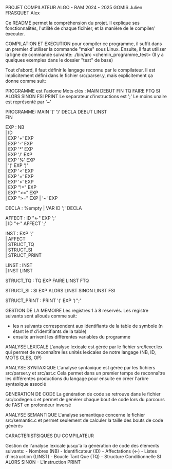 PROJET COMPILATEUR ALGO - RAM
2024 - 2025
GOMIS Julien
FRASQUET Alex


Ce README permet la compréhension du projet. Il explique ses fonctionnalités,
l'utilité de chaque ficihier, et la manière de le compiler/éxecuter.



COMPILATION ET EXECUTION
pour compiler ce programme, il suffit dans un premier d'utiliser la commande "make" sous Linux.
Ensuite, il faut utiliser la ligne de commande suivante:
	./bin/arc <chemin_programme_test>
 (Il y a quelques exemples dans le dossier "test" de base)



Tout d'abord, il faut définir le langage reconnu par le compilateur. Il est implicitement défini dans le fichier src/parser.y, 
mais explicitement ça donne comme suit:

PROGRAMME est l'axiome
Mots clés : MAIN DEBUT FIN TQ FAIRE FTQ SI ALORS SINON FSI PRINT
Le separateur d'instructions est ';'
Le moins unaire est représenté par '~'

PROGRAMME:
	MAIN '(' ')'
  DECLA
	DEBUT
		LINST	        
	FIN


EXP : NB 			    
| ID				      
| EXP '+' EXP			
| EXP '-' EXP			
| EXP '*' EXP			
| EXP '/' EXP			
| EXP '%' EXP			
| '(' EXP ')'			
| EXP '<' EXP			
| EXP '=' EXP			
| EXP '>' EXP			
| EXP "!=" EXP		
| EXP "<=" EXP    
| EXP ">=" EXP
| '~' EXP  


DECLA : %empty
| VAR ID ';' DECLA  


AFFECT : ID "<-" EXP ';'	
| ID "<-" AFFECT ';'      	


INST : EXP ';'    		
| AFFECT          		
| STRUCT_TQ          
| STRUCT_SI           
| STRUCT_PRINT        


LINST : INST    		
| INST LINST    		


STRUCT_TQ : TQ EXP FAIRE
              LINST
            FTQ     


STRUCT_SI : SI EXP ALORS
              LINST
            SINON
              LINST
            FSI       		


STRUCT_PRINT : PRINT '(' EXP ')'';'  

GESTION DE LA MEMOIRE
Les registres 1 à 8 reservés.
Les registre suivants sont alloués comme suit:
  - les n suivants correspondent aux identifiants de la table de symbole (n étant le # d'identifiants de la table)
  - ensuite arrivent les différentes variables du programme



ANALYSE LEXICALE
L'analyse lexicale est gérée par le fichier src/lexer.lex qui permet de reconnaître les unités lexicales de notre langage
(NB, ID, MOTS CLES, OP)


ANALYSE SYNTAXIQUE
L'analyse syntaxique est gérée par les fichiers src/parser.y et src/ast.c
Cela permet dans un premier temps de reconnaître les différentes productions du langage pour ensuite en créer l'arbre syntaxique associé


GENERATION DE CODE
La génération de code se retrouve dans le fichier src/codegen.c et permet de générer chaque bout de code lors du parcours de l'AST en profondeur inversé


ANALYSE SEMANTIQUE
L'analyse semantique concerne le fichier src/semantic.c et permet seulement de calculer la taille des bouts de code générés


CARACTERISTSIQUES DU COMPILATEUR

Gestion de l'analyse lexicale jusqu'à la génération de code des éléments suivants:
    - Nombres (NB)
    - Identificateur (ID)
    - Affectations (<-)
    - Listes d'instruction (LINST)
    - Boucle Tant Que (TQ)
    - Structure Conditionnelle SI ALORS SINON
    - L'instruction PRINT

